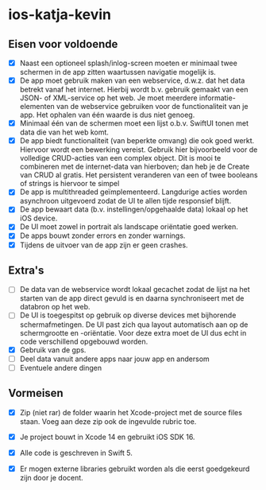 # ios-katja-kevin

## Eisen voor voldoende
- [x] Naast een optioneel splash/inlog-screen moeten er minimaal twee schermen in de app
zitten waartussen navigatie mogelijk is.
- [x] De app moet gebruik maken van een webservice, d.w.z. dat het data betrekt vanaf het
internet. Hierbij wordt b.v. gebruik gemaakt van een JSON- of XML-service op het web. Je
moet meerdere informatie-elementen van de webservice gebruiken voor de functionaliteit
van je app. Het ophalen van één waarde is dus niet genoeg.
- [x] Minimaal één van de schermen moet een lijst o.b.v. SwiftUI tonen met data die van het
web komt.
- [x] De app biedt functionaliteit (van beperkte omvang) die ook goed werkt. Hiervoor wordt
een bewerking vereist. Gebruik hier bijvoorbeeld voor de volledige CRUD-acties van een
complex object. Dit is mooi te combineren met de internet-data van hierboven; dan heb je
de Create van CRUD al gratis. Het persistent veranderen van een of twee booleans of
strings is hiervoor te simpel
- [x] De app is multithreaded geïmplementeerd. Langdurige acties worden asynchroon
uitgevoerd zodat de UI te allen tijde responsief blijft.
- [x] De app bewaart data (b.v. instellingen/opgehaalde data) lokaal op het iOS device.
- [x] De UI moet zowel in portrait als landscape oriëntatie goed werken.
- [x] De apps bouwt zonder errors en zonder warnings.
- [x] Tijdens de uitvoer van de app zijn er geen crashes.

## Extra's
- [ ] De data van de webservice wordt lokaal gecachet zodat de lijst na het starten van de app
direct gevuld is en daarna synchroniseert met de databron op het web.
- [ ] De UI is toegespitst op gebruik op diverse devices met bijhorende schermafmetingen. De
UI past zich qua layout automatisch aan op de schermgrootte en -oriëntatie. Voor deze
extra moet de UI dus echt in code verschillend opgebouwd worden.
- [x] Gebruik van de gps.
- [ ] Deel data vanuit andere apps naar jouw app en andersom
- [ ] Eventuele andere dingen

## Vormeisen
- [x] Zip (niet rar) de folder waarin het Xcode-project met de source files staan. Voeg aan deze
zip ook de ingevulde rubric toe.
- [x] Je project bouwt in Xcode 14 en gebruikt iOS SDK 16.
- [x] Alle code is geschreven in Swift 5.
- [x] Er mogen externe libraries gebruikt worden als die eerst goedgekeurd zijn door je docent.
  
